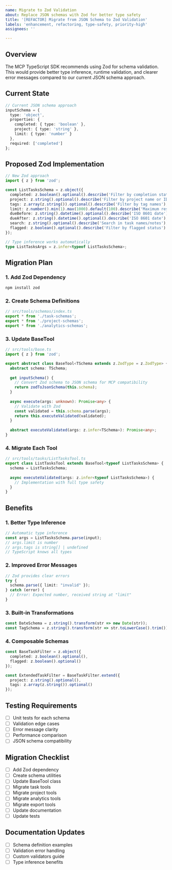 ```yaml
---
name: Migrate to Zod Validation
about: Replace JSON schemas with Zod for better type safety
title: '[REFACTOR] Migrate from JSON Schema to Zod Validation'
labels: 'enhancement, refactoring, type-safety, priority-high'
assignees: ''

---
```


## Overview
The MCP TypeScript SDK recommends using Zod for schema validation. This would provide better type inference, runtime validation, and clearer error messages compared to our current JSON schema approach.

## Current State
```typescript
// Current JSON schema approach
inputSchema = {
  type: 'object',
  properties: {
    completed: { type: 'boolean' },
    project: { type: 'string' },
    limit: { type: 'number' }
  },
  required: ['completed']
};
```

## Proposed Zod Implementation
```typescript
// New Zod approach
import { z } from 'zod';

const ListTasksSchema = z.object({
  completed: z.boolean().optional().describe('Filter by completion status'),
  project: z.string().optional().describe('Filter by project name or ID'),
  tags: z.array(z.string()).optional().describe('Filter by tag names'),
  limit: z.number().min(1).max(1000).default(100).describe('Maximum results'),
  dueBefore: z.string().datetime().optional().describe('ISO 8601 date'),
  dueAfter: z.string().datetime().optional().describe('ISO 8601 date'),
  search: z.string().optional().describe('Search in task names/notes'),
  flagged: z.boolean().optional().describe('Filter by flagged status')
});

// Type inference works automatically
type ListTasksArgs = z.infer<typeof ListTasksSchema>;
```

## Migration Plan

### 1. Add Zod Dependency
```bash
npm install zod
```

### 2. Create Schema Definitions
```typescript
// src/tools/schemas/index.ts
export * from './task-schemas';
export * from './project-schemas';
export * from './analytics-schemas';
```

### 3. Update BaseTool
```typescript
// src/tools/base.ts
import { z } from 'zod';

export abstract class BaseTool<TSchema extends z.ZodType = z.ZodType> {
  abstract schema: TSchema;
  
  get inputSchema() {
    // Convert Zod schema to JSON schema for MCP compatibility
    return zodToJsonSchema(this.schema);
  }
  
  async execute(args: unknown): Promise<any> {
    // Validate with Zod
    const validated = this.schema.parse(args);
    return this.executeValidated(validated);
  }
  
  abstract executeValidated(args: z.infer<TSchema>): Promise<any>;
}
```

### 4. Migrate Each Tool
```typescript
// src/tools/tasks/ListTasksTool.ts
export class ListTasksTool extends BaseTool<typeof ListTasksSchema> {
  schema = ListTasksSchema;
  
  async executeValidated(args: z.infer<typeof ListTasksSchema>) {
    // Implementation with full type safety
  }
}
```

## Benefits

### 1. Better Type Inference
```typescript
// Automatic type inference
const args = ListTasksSchema.parse(input);
// args.limit is number
// args.tags is string[] | undefined
// TypeScript knows all types
```

### 2. Improved Error Messages
```typescript
// Zod provides clear errors
try {
  schema.parse({ limit: "invalid" });
} catch (error) {
  // Error: Expected number, received string at "limit"
}
```

### 3. Built-in Transformations
```typescript
const DateSchema = z.string().transform(str => new Date(str));
const TagSchema = z.string().transform(str => str.toLowerCase().trim());
```

### 4. Composable Schemas
```typescript
const BaseTaskFilter = z.object({
  completed: z.boolean().optional(),
  flagged: z.boolean().optional()
});

const ExtendedTaskFilter = BaseTaskFilter.extend({
  project: z.string().optional(),
  tags: z.array(z.string()).optional()
});
```

## Testing Requirements
- [ ] Unit tests for each schema
- [ ] Validation edge cases
- [ ] Error message clarity
- [ ] Performance comparison
- [ ] JSON schema compatibility

## Migration Checklist
- [ ] Add Zod dependency
- [ ] Create schema utilities
- [ ] Update BaseTool class
- [ ] Migrate task tools
- [ ] Migrate project tools
- [ ] Migrate analytics tools
- [ ] Migrate export tools
- [ ] Update documentation
- [ ] Update tests

## Documentation Updates
- [ ] Schema definition examples
- [ ] Validation error handling
- [ ] Custom validators guide
- [ ] Type inference benefits